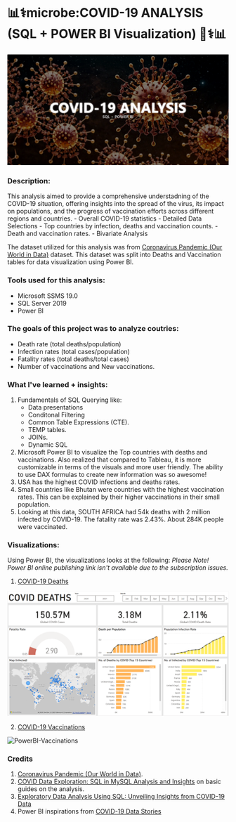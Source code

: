 # :bar_chart::medical_symbol:microbe:COVID-19 ANALYSIS (SQL + POWER BI Visualization) :microbe::medical_symbol::bar_chart:

![Banner](https://github.com/yuunam97/covid-19-SQL-Analysis/blob/main/images/covid-banner.png?raw=true)

### Description:
This analysis aimed to provide a comprehensive understadning of the COVID-19 situation, offering insights into the spread of the virus, its impact on populations, and the progress of vaccination efforts across different regions and countries.
    - Overall COVID-19 statistics 
    - Detailed Data Selections
    - Top countries by infection, deaths and vaccination counts. 
    - Death and vaccination rates. 
    - Bivariate Analysis

The dataset utilized for this analysis was from [Coronavirus Pandemic (Our World in Data)](https://ourworldindata.org/coronavirus) dataset. This dataset was split into Deaths and Vaccination tables for data visualization using Power BI. 

### Tools used for this analysis:
- Microsoft SSMS 19.0
- SQL Server 2019
- Power BI

### The goals of this project was to analyze coutries:
- Death rate (total deaths/population)
- Infection rates (total cases/population)
- Fatality rates (total deaths/total cases)
- Number of vaccinations and New vaccinations.

### What I've learned + insights:
1. Fundamentals of SQL Querying like:
    - Data presentations
    - Conditonal Filtering
    - Common Table Expressions (CTE).
    - TEMP tables.
    - JOINs.
    - Dynamic SQL
2. Microsoft Power BI to visualize the Top countries with deaths and vaccinations. Also realized that compared to Tableau, it is more customizable in terms of the visuals and more user friendly. The ability to use DAX formulas to create new information was so awesome!
3. USA has the highest COVID infections and deaths rates. 
4. Small countries like Bhutan were countries with the highest vaccination rates. This can be explained by their higher vaccinations in their small population. 
5. Looking at this data, SOUTH AFRICA had 54k deaths with 2 million infected by COVID-19. The fatality rate was 2.43%. About 284K people were vaccinated. 

### Visualizations:
Using Power BI, the visualizations looks at the following:
_Please Note! Power BI online publishing link isn't available due to the subscription issues._

1. [COVID-19 Deaths](https://app.powerbi.com/reportEmbed?reportId=87b53381-bfe2-42e5-9da2-a640c0f4ac9c&autoAuth=true&ctid=92454335-564e-4ccf-b0b0-24445b8c03f7)

![PowerBI-Deaths](https://github.com/yuunam97/covid-19-SQL-Analysis/blob/main/images/powerbi-deaths.png?raw=true)

2. [COVID-19 Vaccinations](https://app.powerbi.com/reportEmbed?reportId=87b53381-bfe2-42e5-9da2-a640c0f4ac9c&autoAuth=true&ctid=92454335-564e-4ccf-b0b0-24445b8c03f7)

![PowerBI-Vaccinations](https://github.com/yuunam97/stroke-analysis/blob/main/images/powerbi-vaccination.png?raw=true)

### Credits
1. [Coronavirus Pandemic (Our World in Data)](https://ourworldindata.org/coronavirus).
2. [COVID Data Exploration: SQL in MySQL Analysis and Insights](https://www.linkedin.com/pulse/data-exploration-covid-project-using-sql-sheik-sha-ha-m/) on basic guides on the analysis.
3. [Exploratory Data Analysis Using SQL: Unveiling Insights from COVID-19 Data](https://medium.com/@aimanmaznan/exploratory-data-analysis-using-sql-unveiling-insights-from-covid-19-data-c1ec3fe7f132)
4. Power BI inspirations from [COVID-19 Data Stories](https://community.fabric.microsoft.com/t5/COVID-19-Data-Stories-Gallery/bd-p/pbi_covid19_datastories)